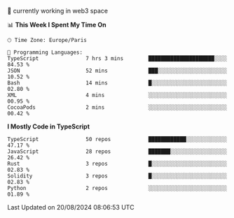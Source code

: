 🔭 currently working in web3 space

<!--START_SECTION:waka-->
📊 **This Week I Spent My Time On** 

```text
🕑︎ Time Zone: Europe/Paris

💬 Programming Languages: 
TypeScript               7 hrs 3 mins        █████████████████████░░░░   84.53 % 
JSON                     52 mins             ███░░░░░░░░░░░░░░░░░░░░░░   10.52 % 
Bash                     14 mins             █░░░░░░░░░░░░░░░░░░░░░░░░   02.80 % 
XML                      4 mins              ░░░░░░░░░░░░░░░░░░░░░░░░░   00.95 % 
CocoaPods                2 mins              ░░░░░░░░░░░░░░░░░░░░░░░░░   00.42 % 
```

**I Mostly Code in TypeScript** 

```text
TypeScript               50 repos            ████████████░░░░░░░░░░░░░   47.17 % 
JavaScript               28 repos            ███████░░░░░░░░░░░░░░░░░░   26.42 % 
Rust                     3 repos             █░░░░░░░░░░░░░░░░░░░░░░░░   02.83 % 
Solidity                 3 repos             █░░░░░░░░░░░░░░░░░░░░░░░░   02.83 % 
Python                   2 repos             ░░░░░░░░░░░░░░░░░░░░░░░░░   01.89 % 
```




 Last Updated on 20/08/2024 08:06:53 UTC
<!--END_SECTION:waka-->
